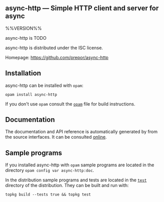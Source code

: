 async-http — Simple HTTP client and server for async
-------------------------------------------------------------------------------
%%VERSION%%

async-http is TODO

async-http is distributed under the ISC license.

Homepage: https://github.com/prepor/async-http  

## Installation

async-http can be installed with `opam`:

    opam install async-http

If you don't use `opam` consult the [`opam`](opam) file for build
instructions.

## Documentation

The documentation and API reference is automatically generated by from
the source interfaces. It can be consulted [online][doc].

[doc]: https://prepor.github.io/async-http/doc

## Sample programs

If you installed async-http with `opam` sample programs are located in
the directory `opam config var async-http:doc`.

In the distribution sample programs and tests are located in the
[`test`](test) directory of the distribution. They can be built and run
with:

    topkg build --tests true && topkg test 
